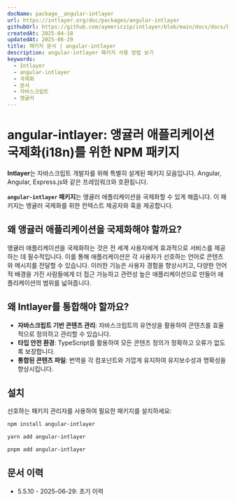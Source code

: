```yaml
---
docName: package__angular-intlayer
url: https://intlayer.org/doc/packages/angular-intlayer
githubUrl: https://github.com/aymericzip/intlayer/blob/main/docs/docs/ko/packages/angular-intlayer/index.md
createdAt: 2025-04-18
updatedAt: 2025-06-29
title: 패키지 문서 | angular-intlayer
description: angular-intlayer 패키지 사용 방법 보기
keywords:
  - Intlayer
  - angular-intlayer
  - 국제화
  - 문서
  - 자바스크립트
  - 앵귤러
---
```


# angular-intlayer: 앵귤러 애플리케이션 국제화(i18n)를 위한 NPM 패키지

**Intlayer**는 자바스크립트 개발자를 위해 특별히 설계된 패키지 모음입니다. Angular, Angular, Express.js와 같은 프레임워크와 호환됩니다.

**`angular-intlayer` 패키지**는 앵귤러 애플리케이션을 국제화할 수 있게 해줍니다. 이 패키지는 앵귤러 국제화를 위한 컨텍스트 제공자와 훅을 제공합니다.

## 왜 앵귤러 애플리케이션을 국제화해야 할까요?

앵귤러 애플리케이션을 국제화하는 것은 전 세계 사용자에게 효과적으로 서비스를 제공하는 데 필수적입니다. 이를 통해 애플리케이션은 각 사용자가 선호하는 언어로 콘텐츠와 메시지를 전달할 수 있습니다. 이러한 기능은 사용자 경험을 향상시키고, 다양한 언어적 배경을 가진 사람들에게 더 접근 가능하고 관련성 높은 애플리케이션으로 만들어 애플리케이션의 범위를 넓혀줍니다.

## 왜 Intlayer를 통합해야 할까요?

- **자바스크립트 기반 콘텐츠 관리**: 자바스크립트의 유연성을 활용하여 콘텐츠를 효율적으로 정의하고 관리할 수 있습니다.
- **타입 안전 환경**: TypeScript를 활용하여 모든 콘텐츠 정의가 정확하고 오류가 없도록 보장합니다.
- **통합된 콘텐츠 파일**: 번역을 각 컴포넌트와 가깝게 유지하여 유지보수성과 명확성을 향상시킵니다.

## 설치

선호하는 패키지 관리자를 사용하여 필요한 패키지를 설치하세요:

```bash packageManager="npm"
npm install angular-intlayer
```

```bash packageManager="yarn"
yarn add angular-intlayer
```

```bash packageManager="pnpm"
pnpm add angular-intlayer
```

## 문서 이력

- 5.5.10 - 2025-06-29: 초기 이력
